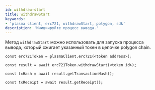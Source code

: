 ```yaml
---
id: withdraw-start
title: withdrawStart
keywords:
- 'plasma client, erc721, withdrawStart, polygon, sdk'
description: 'Инициируйте процесс вывода.'
---
```


Метод `withdrawStart` можно использовать для запуска процесса вывода, который сжигает указанный токен в цепочке polygon chain.

```
const erc721Token = plasmaClient.erc721(<token address>);

const result = await erc721Token.withdrawStart(<token id>);

const txHash = await result.getTransactionHash();

const txReceipt = await result.getReceipt();

```
